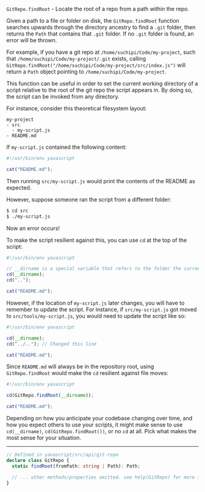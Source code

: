`GitRepo.findRoot` - Locate the root of a repo from a path within the repo.

Given a path to a file or folder on disk, the `GitRepo.findRoot` function searches upwards through the directory ancestry to find a `.git` folder, then returns the `Path` that contains that `.git` folder. If no `.git` folder is found, an error will be thrown.

For example, if you have a git repo at `/home/suchipi/Code/my-project`, such that `/home/suchipi/Code/my-project/.git` exists, calling `GitRepo.findRoot("/home/suchipi/Code/my-project/src/index.js")` will return a `Path` object pointing to `/home/suchipi/Code/my-project`.

This function can be useful in order to set the current working directory of a script relative to the root of the git repo the script appears in. By doing so, the script can be invoked from any directory.

For instance, consider this theoretical filesystem layout:

```
my-project
- src
  - my-script.js
- README.md
```

If `my-script.js` contained the following content:

```ts
#!/usr/bin/env yavascript

cat("README.md");
```

Then running `src/my-script.js` would print the contents of the README as expected.

However, suppose someone ran the script from a different folder:

```sh
$ cd src
$ ./my-script.js
```

Now an error occurs!

To make the script resilient against this, you can use `cd` at the top of the script:

```ts
#!/usr/bin/env yavascript

// __dirname is a special variable that refers to the folder the current script is in.
cd(__dirname);
cd("..");

cat("README.md");
```

However, if the location of `my-script.js` later changes, you will have to remember to update the script. For instance, if `src/my-script.js` got moved to `src/tools/my-script.js`, you would need to update the script like so:

```ts
#!/usr/bin/env yavascript

cd(__dirname);
cd("../.."); // Changed this line

cat("README.md");
```

Since `README.md` will always be in the repository root, using `GitRepo.findRoot` would make the `cd` resilient against file moves:

```ts
#!/usr/bin/env yavascript

cd(GitRepo.findRoot(__dirname));

cat("README.md");
```

Depending on how you anticipate your codebase changing over time, and how you expect others to use your scripts, it might make sense to use `cd(__dirname)`, `cd(GitRepo.findRoot())`, or no `cd` at all. Pick what makes the most sense for your situation.

---

```ts
// Defined in yavascript/src/api/git-repo
declare class GitRepo {
  static findRoot(fromPath: string | Path): Path;

  // ... other methods/properties omitted. see help(GitRepo) for more info. ...
}
```
